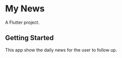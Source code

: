 # My News

A Flutter project.

## Getting Started

This app show the daily news for the user to follow up.